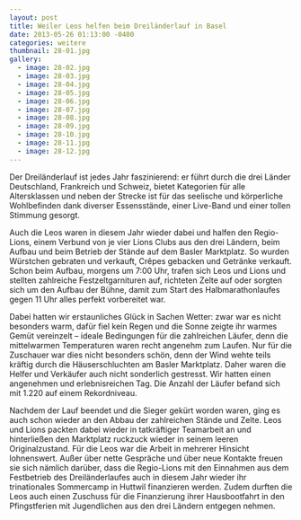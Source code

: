 ```yaml
---
layout: post
title: Weiler Leos helfen beim Dreiländerlauf in Basel
date: 2013-05-26 01:13:00 -0400
categories: weitere
thumbnail: 28-01.jpg
gallery:
  - image: 28-02.jpg
  - image: 28-03.jpg
  - image: 28-04.jpg
  - image: 28-05.jpg
  - image: 28-06.jpg
  - image: 28-07.jpg
  - image: 28-08.jpg
  - image: 28-09.jpg
  - image: 28-10.jpg
  - image: 28-11.jpg
  - image: 28-12.jpg
---
```

Der Dreiländerlauf ist jedes Jahr faszinierend: er führt durch die drei Länder Deutschland, Frankreich und Schweiz, bietet Kategorien für alle Altersklassen und neben der Strecke ist für das seelische und körperliche Wohlbefinden dank diverser Essensstände, einer Live-Band und einer tollen Stimmung gesorgt.

Auch die Leos waren in diesem Jahr wieder dabei und halfen den Regio-Lions, einem Verbund von je vier Lions Clubs aus den drei Ländern, beim Aufbau und beim Betrieb der Stände auf dem Basler Marktplatz. So wurden Würstchen gebraten und verkauft, Crêpes gebacken und Getränke verkauft. Schon beim Aufbau, morgens um 7:00 Uhr, trafen sich Leos und Lions und stellten zahlreiche Festzeltgarnituren auf, richteten Zelte auf oder sorgten sich um den Aufbau der Bühne, damit zum Start des Halbmarathonlaufes gegen 11 Uhr alles perfekt vorbereitet war.

Dabei hatten wir erstaunliches Glück in Sachen Wetter: zwar war es nicht besonders warm, dafür fiel kein Regen und die Sonne zeigte ihr warmes Gemüt vereinzelt – ideale Bedingungen für die zahlreichen Läufer, denn die mittelwarmen Temperaturen waren recht angenehm zum Laufen. Nur für die Zuschauer war dies nicht besonders schön, denn der Wind wehte teils kräftig durch die Häuserschluchten am Basler Marktplatz. Daher waren die Helfer und Verkäufer auch nicht sonderlich gestresst. Wir hatten einen angenehmen und erlebnisreichen Tag. Die Anzahl der Läufer befand sich mit 1.220 auf einem Rekordniveau.

Nachdem der Lauf beendet und die Sieger gekürt worden waren, ging es auch schon wieder an den Abbau der zahlreichen Stände und Zelte. Leos und Lions packten dabei wieder in tatkräftiger Teamarbeit an und hinterließen den Marktplatz ruckzuck wieder in seinem leeren Originalzustand.
Für die Leos war die Arbeit in mehrerer Hinsicht lohnenswert. Außer über nette Gespräche und über neue Kontakte freuen sie sich nämlich darüber, dass die Regio-Lions mit den Einnahmen aus dem Festbetrieb des Dreiländerlaufes auch in diesem Jahr wieder ihr trinationales Sommercamp in Huttwil finanzieren werden. Zudem durften die Leos auch einen Zuschuss für die Finanzierung ihrer Hausbootfahrt in den Pfingstferien mit Jugendlichen aus den drei Ländern entgegen nehmen.